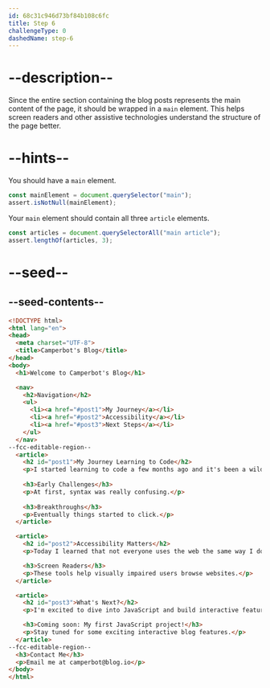 ```yaml
---
id: 68c31c946d73bf84b108c6fc
title: Step 6
challengeType: 0
dashedName: step-6
---
```


# --description--

Since the entire section containing the blog posts represents the main content of the page, it should be wrapped in a `main` element. This helps screen readers and other assistive technologies understand the structure of the page better.

# --hints--

You should have a `main` element.

```js
const mainElement = document.querySelector("main");
assert.isNotNull(mainElement);
```

Your `main` element should contain all three `article` elements.

```js
const articles = document.querySelectorAll("main article");
assert.lengthOf(articles, 3);
```

# --seed--

## --seed-contents--

```html
<!DOCTYPE html>
<html lang="en">
<head>
  <meta charset="UTF-8">
  <title>Camperbot's Blog</title>
</head>
<body>
  <h1>Welcome to Camperbot's Blog</h1>

  <nav>
    <h2>Navigation</h2>
    <ul>
      <li><a href="#post1">My Journey</a></li>
      <li><a href="#post2">Accessibility</a></li>
      <li><a href="#post3">Next Steps</a></li>
    </ul>
  </nav>
--fcc-editable-region--
  <article>
    <h2 id="post1">My Journey Learning to Code</h2>
    <p>I started learning to code a few months ago and it's been a wild ride!</p>
    
    <h3>Early Challenges</h3>
    <p>At first, syntax was really confusing.</p>
    
    <h3>Breakthroughs</h3>
    <p>Eventually things started to click.</p>
  </article>

  <article>
    <h2 id="post2">Accessibility Matters</h2>
    <p>Today I learned that not everyone uses the web the same way I do.</p>

    <h3>Screen Readers</h3>
    <p>These tools help visually impaired users browse websites.</p>
  </article>

  <article>
    <h2 id="post3">What's Next?</h2>
    <p>I'm excited to dive into JavaScript and build interactive features!</p>

    <h3>Coming soon: My first JavaScript project!</h3>
    <p>Stay tuned for some exciting interactive blog features.</p>
  </article>
--fcc-editable-region--
  <h3>Contact Me</h3>
  <p>Email me at camperbot@blog.io</p>
</body>
</html>
```
